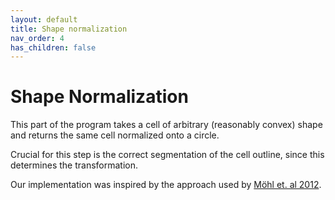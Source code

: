 ```yaml
---
layout: default
title: Shape normalization
nav_order: 4
has_children: false
---
```



# Shape Normalization

This part of the program takes a cell of arbitrary (reasonably convex) shape and returns the same cell normalized onto a circle.

Crucial for this step is the correct segmentation of the cell outline, since this determines the transformation.

Our implementation was inspired by the approach used by [Möhl et. al 2012](https://doi.org/10.1242/jcs.090746).

